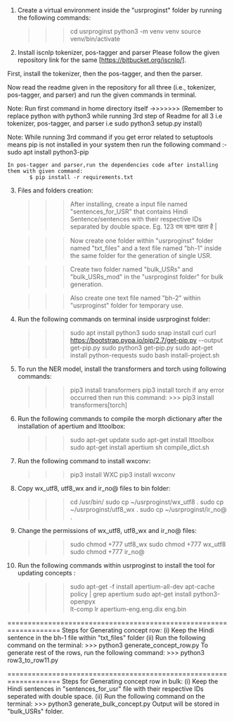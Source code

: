 1. Create a virtual environment inside the "usrproginst" folder by running the following commands:
	>>> cd usrproginst
	>>> python3 -m venv venv
	>>> source venv/bin/activate


2. Install iscnlp tokenizer, pos-tagger and parser 
	Please follow the given repository link for the same [https://bitbucket.org/iscnlp/].
	
First, install the tokenizer, then the pos-tagger, and then the parser.	
	
Now read the readme given in the repository for all three (i.e., tokenizer, pos-tagger, and parser) and run the given commands in terminal.
	
Note: Run first command in home directory itself
->>>>>>> (Remember to replace python with python3 while running 3rd step of Readme for all 3 i.e tokenizer, pos-tagger, and parser i.e sudo python3 setup.py install) 

Note: While running 3rd command if you get error related to setuptools means pip is not installed in your system then run the following command :-
        sudo apt install python3-pip
 
	In pos-tagger and parser,run the dependencies code after installing them with given command:
	       $ pip install -r requirements.txt

		
3. Files and folders creation: 
	>>> After installing, create a input file named "sentences_for_USR" that contains Hindi Sentence/sentences with their respective IDs separated by double space.
			Eg. 123  राम खाना खाता है |

	>>> Now create one folder within "usrproginst" folder named "txt_files" and a text file named "bh-1" inside the same folder for the generation of single USR.

	>>> Create two folder named "bulk_USRs" and "bulk_USRs_mod" in the "usrproginst folder" for bulk generation.
	
	>>> Also create one text file named "bh-2" within "usrproginst" folder for temporary use.


4. Run the following commands on terminal inside usrproginst folder:
	>>> sudo apt install python3
	>>> sudo snap install curl
	>>> curl https://bootstrap.pypa.io/pip/2.7/get-pip.py --output get-pip.py
	>>> sudo python3 get-pip.py
	>>> sudo apt-get install python-requests
	>>> sudo bash install-project.sh


5. To run the NER model, install the transformers and torch using following commands:
	>>> pip3 install transformers
	>>> pip3 install torch
	if any error occurred then run this command:
		>>> pip3 install transformers[torch]
		

6. Run the following commands to compile the morph dictionary after the installation of apertium and lttoolbox:
	>>>	sudo apt-get update
    >>> sudo apt-get install lttoolbox
    >>> sudo apt-get install apertium
	>>> sh compile_dict.sh


7. Run the following command to install wxconv:
	>>> pip3 install WXC
	>>> pip3 install wxconv
			

8. Copy wx_utf8, utf8_wx and ir_no@ files to bin folder:
	>>> cd /usr/bin/
	>>> sudo cp ~/usrproginst/wx_utf8 .
	>>> sudo cp ~/usrproginst/utf8_wx .
	>>> sudo cp ~/usrproginst/ir_no@ .


9. Change the permissions of wx_utf8, utf8_wx and ir_no@ files:
	>>> sudo chmod +777 utf8_wx
	>>> sudo chmod +777 wx_utf8 
	>>> sudo chmod +777 ir_no@		


10. Run the following commands within usrproginst to install the tool for updating concepts :
	>>> sudo apt-get -f install apertium-all-dev
	>>> apt-cache policy | grep apertium
	>>> sudo apt-get install python3-openpyx		
	>>> lt-comp lr apertium-eng.eng.dix eng.bin


===================================================================
Steps for Generating concept row:
(i) Keep the Hindi sentence in the bh-1 file within "txt_files" folder
(ii) Run the following command on the terminal:
	>>> python3 generate_concept_row.py
To generate rest of the rows, run the following command:
	>>> python3 row3_to_row11.py

===================================================================
Steps for Generating concept row in bulk:
(i) Keep the Hindi sentences in "sentences_for_usr" file with their respective IDs seperated with double space.
(ii) Run the following command on the terminal:
	>>> python3 generate_bulk_concept.py
Output will be stored in "bulk_USRs" folder. 




   

